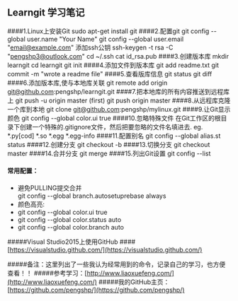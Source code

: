 ## Learngit 学习笔记
####1.Linux上安装Git
    sudo apt-get install git
####2.配置git
    git config --global user.name "Your Name"
    git config --global user.email "email@example.com"
    添加ssh公钥
    ssh-keygen -t rsa -C "pengshp3@outlook.com"
    cd  ~/.ssh
    cat id_rsa.pub
####3.创建版本库
    mkdir learngit
    cd learngit
    git init
####4.添加文件到版本库
    git add readme.txt
    git commit -m "wrote a readme file"
####5.查看版库信息
    git status
    git diff
####6.添加版本库,使与本地库关联
    git remote add origin git@github.com:pengshp/learngit.git
####7.把本地库的所有内容推送到远程库上
    git push -u origin master             (first)
    git push origin master
####8.从远程库克隆一个库到本地
    git clone git@github.com:pengshp/mylinux.git
####9.让Git显示颜色
    git config --global color.ui true
####10.忽略特殊文件
    在Git工作区的根目录下创建一个特殊的.gitignore文件，然后把要忽略的文件名填进去.
    eg.  *.py[cod]
         *.so
         *.egg
         *.egg-info
####11.配置别名
    git config --global alias.st status
####12.创建分支
    git checkout -b <name>
####13.切换分支
    git checkout master
####14.合并分支
    git merge <name>
####15.列出Git设置
    git config --list
#### 常用配置：
* 避免PULLING提交合并   
    git config --global branch.autosetuprebase always
* 颜色高亮:
 * git config --global color.ui true
 * git config --global color.status auto
 * git config --global color.branch auto

#####Visual Studio2015上使用GitHub
####[https://visualstudio.github.com/](https://visualstudio.github.com/)

#####备注：这里列出了一些我认为经常用到的命令，记录自己的学习，也方便查看！！
#####参考学习：[http://www.liaoxuefeng.com/](http://www.liaoxuefeng.com/)
#####我的GitHub主页：[https://github.com/pengshp/](https://github.com/pengshp/)
